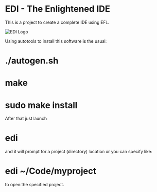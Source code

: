 EDI - The Enlightened IDE
===

This is a project to create a complete IDE using EFL.

![EDI Logo](../blob/master/data/desktop/edi.png?raw=true)

Using autotools to install this software is the usual:

# ./autogen.sh
# make
# sudo make install

After that just launch

# edi

and it will prompt for a project (directory) location or you can specify like:

# edi ~/Code/myproject

to open the specified project.

